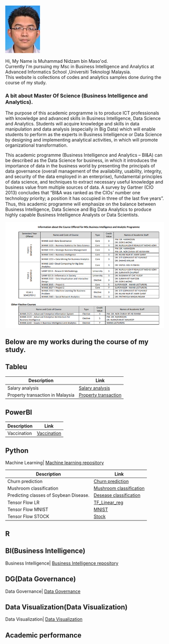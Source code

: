 ![Image of Yaktocat](https://github.com/Nidzam81/Data-analytics/blob/master/nidzam.jpg)
   
Hi, My Name is Muhammad Nidzam bin Maso'od.  
Currently I'm pursuing my Msc in Business Intelligence and Analytics at Advanced Informatics School ,Universiti Teknologi Malaysia.  
This website is collections of codes and analytics samples done during the course of my study.  

### A bit about Master Of Science (Business Intelligence and Analytics).
The purpose of this academic programme is to produce ICT professionals with knowledge and advanced skills in Business Intelligence, Data Science and Analytics. Students will acquire knowledge and skills in data manipulation and data analysis (especially in Big Data) which will enable students to perform as the experts in Business Intelligence or Data Science by designing and implementing analytical activities, in which will promote organizational transformation.  

This academic programme (Business Intelligence and Analytics – BI&A) can be described as the Data Science for business, in which it introduces the importance of data in the business world by presenting the principals of data governance (overall management of the availability, usability, integrity, and security of the data employed in an enterprise), fundamental principles of data science, and techniques to extract necessary useful knowledge and business value from multiple sources of data. A survey by Gartner (CIO 2013) concludes that “BI&A was ranked as the CIOs’ number one technology priority; a position it has occupied in three of the last ﬁve years”. Thus, this academic programme will emphasize on the balance between Business Intelligence, Data Science and Big Data Analytics to produce highly capable Business Intelligence Analysts or Data Scientists.  
  
  
<p align="center"> 
<img src="https://github.com/Nidzam81/Data-analytics/blob/master/Program%20structure.PNG">
</p>  

## Below are my works during the course of my study.  
  
## Tableu  
  
  
Description | Link
------------ | -------------
Salary analysis| [Salary analysis](https://public.tableau.com/profile/muhammad.nidzam#!/vizhome/Salaryanalysis_1/Story1)  
Property transaction in Malaysia| [Property transaction](https://public.tableau.com/profile/muhammad.nidzam#!/vizhome/Project2_49/Story1)  
  
## PowerBI
Description | Link
------------ | -------------
Vaccination| [Vaccination](https://app.powerbi.com/view?r=eyJrIjoiNTdlZjAwYmMtNzYyMS00NGUwLWJiY2MtMTZjMzczNTVmZThiIiwidCI6IjEwNWIyMDYxLWI2NjktNGIzMS05MmFjLTI0ZDMwNGQxOTVkYyIsImMiOjZ9)

## Python

Machine Learning| [Machine learning repository](https://github.com/Nidzam81/Machine-learning)

Description | Link
------------ | -------------
Churn prediction| [Churn prediction](https://github.com/Nidzam81/Machine-learning/blob/master/Final%20project.ipynb)
Mushroom classification| [Mushroom classification](https://github.com/Nidzam81/Machine-learning/blob/master/Mushroom%20classification-Final.ipynb)
Predicting classes of Soybean Disease.| [Desease classification](https://github.com/Nidzam81/Machine-learning/blob/master/Predicting%20classes%20of%20Soybean%20Disease.ipynb)
Tensor Flow LR | [TF_Linear_reg](https://github.com/Nidzam81/Machine-learning/blob/master/Tensor%20Flow/TF_Linear_reg.ipynb)
Tensor Flow MNIST | [MNIST](https://github.com/Nidzam81/Machine-learning/blob/master/Tensor%20Flow/TF_knn.ipynb)
Tensor Flow STOCK | [Stock](https://github.com/Nidzam81/Machine-learning/blob/master/Tensor%20Flow/TF_stock_1m.ipynb)

## R


## BI(Business Intelligence)
Business Intelligence| [Business Intelligence repository](https://github.com/Nidzam81/Data-analytics/tree/master/BI)

## DG(Data Governance)
Data Governance| [Data Governance](https://github.com/Nidzam81/Data-analytics/tree/master/Data%20Governance)

## Data Visualization(Data Visualization)
Data Visualization| [Data Visualization](https://github.com/Nidzam81/Data-analytics/tree/master/Data%20visualization)

## Academic performance

